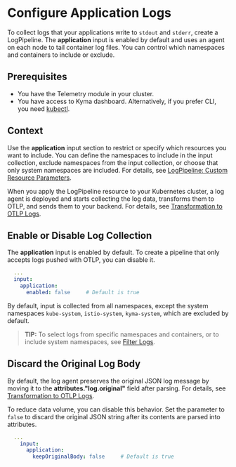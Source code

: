 # Configure Application Logs

To collect logs that your applications write to `stdout` and `stderr`, create a LogPipeline. The **application** input is enabled by default and uses an agent on each node to tail container log files. You can control which namespaces and containers to include or exclude.

## Prerequisites

- You have the Telemetry module in your cluster.
- You have access to Kyma dashboard. Alternatively, if you prefer CLI, you need [kubectl](https://kubernetes.io/docs/tasks/tools/#kubectl).

## Context

Use the **application** input section to restrict or specify which resources you want to include. You can define the namespaces to include in the input collection, exclude namespaces from the input collection, or choose that only system namespaces are included. For details, see [LogPipeline: Custom Resource Parameters](https://kyma-project.io/#/telemetry-manager/user/resources/02-logpipeline?id=custom-resource-parameters).

When you apply the LogPipeline resource to your Kubernetes cluster, a log agent is deployed and starts collecting the log data, transforms them to OTLP, and sends them to your backend. For details, see [Transformation to OTLP Logs](../filter-and-process/transformation-to-otlp-logs.md).

## Enable or Disable Log Collection

The **application** input is enabled by default. To create a pipeline that only accepts logs pushed with OTLP, you can disable it.

```yaml
  ...
  input:
    application:
      enabled: false     # Default is true
```

By default, input is collected from all namespaces, except the system namespaces `kube-system`, `istio-system`, `kyma-system`, which are excluded by default.

> **TIP:** To select logs from specific namespaces and containers, or to include system namespaces, see [Filter Logs](../filter-and-process/filter-logs.md).

## Discard the Original Log Body

By default, the log agent preserves the original JSON log message by moving it to the **attributes."log.original"** field after parsing. For details, see [Transformation to OTLP Logs](../filter-and-process/transformation-to-otlp-logs.md).

To reduce data volume, you can disable this behavior. Set the parameter to `false` to discard the original JSON string after its contents are parsed into attributes.

```yaml
  ...
    input:
      application:
        keepOriginalBody: false     # Default is true
```